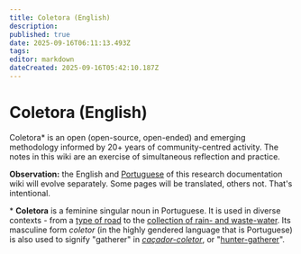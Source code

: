 ```yaml
---
title: Coletora (English)
description: 
published: true
date: 2025-09-16T06:11:13.493Z
tags: 
editor: markdown
dateCreated: 2025-09-16T05:42:10.187Z
---
```


# Coletora (English)

Coletora* is an open (open-source, open-ended) and emerging methodology informed by 20+ years of community-centred activity. The notes in this wiki are an exercise of simultaneous reflection and practice.

**Observation:** the English and [Portuguese](/projetos/coletora/pt) of this research documentation wiki will evolve separately. Some pages will be translated, others not. That's intentional.

\* **Coletora** is a feminine singular noun in Portuguese. It is used in diverse contexts - from a [type of road](https://pt.wikipedia.org/wiki/Via_coletora) to the [collection of rain- and waste-water](https://pt.wikipedia.org/wiki/%C3%81gua_pluvial#Rede_coletora_de_esgoto_x_rede_coletora_de_%C3%A1guas_pluviais). Its masculine form *coletor* (in the highly gendered language that is Portuguese) is also used to signify "gatherer" in *[caçador-coletor](https://pt.wikipedia.org/wiki/Ca%C3%A7ador-coletor)*, or "[hunter-gatherer](https://en.wikipedia.org/wiki/Hunter-gatherer)".